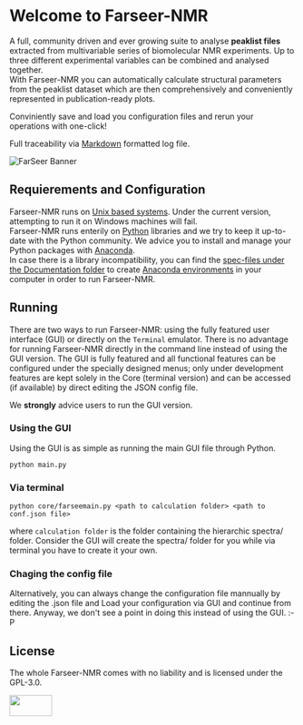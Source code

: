 # Welcome to Farseer-NMR

A full, community driven and ever growing suite to analyse **peaklist files** extracted from multivariable series of biomolecular NMR experiments. Up to three different experimental variables can be combined and analysed together.  
With Farseer-NMR you can automatically calculate structural parameters from the peaklist dataset which are then comprehensively and conveniently represented in publication-ready plots.

Conviniently save and load you configuration files and rerun your operations with one-click!

Full traceability via [Markdown](https://en.wikipedia.org/wiki/Markdown) formatted log file.

![FarSeer Banner](https://github.com/joaomcteixeira/FarSeer-NMR/blob/master/Documentation/Figures/FS_banner.png?raw=true)

## Requierements and Configuration

Farseer-NMR runs on [Unix based systems](https://en.wikipedia.org/wiki/Unix). Under the current version, attempting to run it on Windows machines will fail.  
Farseer-NMR runs enterily on [Python](https://www.python.org/) libraries and we try to keep it up-to-date with the Python community. We advice you to install and manage your Python packages with [Anaconda](https://www.anaconda.com/download/).  
In case there is a library incompatibility, you can find the [spec-files under the Documentation folder](https://github.com/joaomcteixeira/FarSeer-NMR/tree/master/Documentation) to create [Anaconda environments](https://conda.io/docs/user-guide/tasks/manage-environments.html) in your computer in order to run Farseer-NMR.

## Running

There are two ways to run Farseer-NMR: using the fully featured user interface (GUI) or directly on the ```Terminal``` emulator. There is no advantage for running Farseer-NMR directly in the command line instead of using the GUI version. The GUI is fully featured and all functional features can be configured under the specially designed menus; only under development features are kept solely in the Core (terminal version) and can be accessed (if available) by direct editing the JSON config file.  

We **strongly** advice users to run the GUI version.  

### Using the GUI

Using the GUI is as simple as running the main GUI file through Python.

```
python main.py
```

### Via terminal

```
python core/farseemain.py <path to calculation folder> <path to conf.json file>
```

where ```calculation folder``` is the folder containing the hierarchic spectra/ folder. Consider the GUI will create the spectra/ folder for you while via terminal you have to create it your own.

### Chaging the config file

Alternatively, you can always change the configuration file mannually by editing the .json file and Load your configuration via GUI and continue from there. Anyway, we don't see a point in doing this instead of using the GUI. :-P

## License

The whole Farseer-NMR comes with no liability and is licensed under the GPL-3.0.

<a href="https://www.gnu.org/licenses/gpl-3.0.en.html"><img src="https://upload.wikimedia.org/wikipedia/commons/thumb/9/93/GPLv3_Logo.svg/1200px-GPLv3_Logo.svg.png" width="75" height="37"></a>
